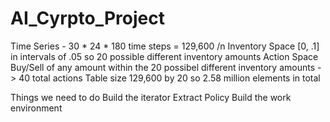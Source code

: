 # AI_Cyrpto_Project

Time Series - 30 * 24 * 180 time steps = 129,600 /n
Inventory Space [0, .1] in intervals of .05 so 20 possible different inventory amounts
Action Space Buy/Sell of any amount within the 20 possibel different inventory amounts -> 40 total actions
Table size 129,600 by 20 so 2.58 million elements in total

Things we need to do
Build the iterator
Extract Policy
Build the work environment
